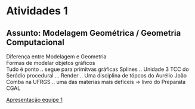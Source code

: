 # Atividades 1

## Assunto: Modelagem Geométrica / Geometria Computacional  

Diferença entre Modelagem e Geometria  
Formas de modelar objetos gráficos  
Tudo é ponto .. segue para primitvas gráficas
Splines .. Unidade 3
TCC do Seródio procedural ...
Render ..
Uma disciplina de tópcos do Aurélio
João Comba na UFRGS .. uma das materias mais defíceis -> livro do Preparata
CGAL


[Apresentação equipe 1](https://tome.app/furb-compsci/explorando-a-arte-da-modelagem-grafica-cltrg6ddb07z7od5y1t2wwws2)  
